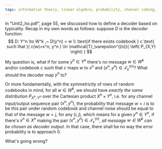 ```yaml
---
tags: information theory, linear algebra, probability, channel coding, random coding argument
---
```


In "Unit2_ho.pdf", page 55, we discussed how to define a decoder based on typicality. Recap in my own words as follows: suppose $D$ is the decoder function:$$
D: Y^n \to W^k ,~ D(y^n) = w \\
\text{if there exists codebook } c \text{ such that }( c(w)=x^n, y^n ) \in \mathcal{T}_\varepsilon^{(n)}{ \left( P_{X,Y} \right) }
$$

My question is, what if for some $y^n \in Y^n$ there's *no* message $w \in W^k$ and/or codebook $c$ such that $c$ maps $w$ to $x^n$ and $(x^n, y^n) \in \mathcal{T}_\varepsilon^{(n)}$? What should the decoder map $y^n$ to?

Or more fundamentally, with the symmetricity of rows of random codebooks in mind, for all $w\in W^k$, we should have *exactly the same distribution $P_{X^n, Y^n}$* over the Cartesian product $X^n \times Y^n$, i.e. for any channel input/output sequence pair $(x^n, y^n)$, the probability that message $w=i$ is to be this pair under random codebook and channel noise should be equal to that of the message $w=j$, for any $(i,j)$, which means for a given $y^n \in Y^n$, if there's $x^n \in X^n$ making the pair $(x^n, y^n) \in \mathcal{T}_\varepsilon^{(n)}$, *all message $w \in W^k$ can be chosen as decoder output*. In that case, there shall be no way the error probability is to approach $0$.

What's going wrong?
